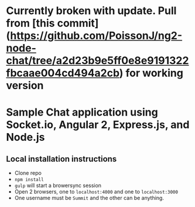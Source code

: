 # Currently broken with update. Pull from [this commit] (https://github.com/PoissonJ/ng2-node-chat/tree/a2d23b9e5ff0e8e9191322fbcaae004cd494a2cb) for working version

# Sample Chat application using Socket.io, Angular 2, Express.js, and Node.js

## Local installation instructions

- Clone repo
- `npm install`
- `gulp` will start a browersync session
- Open 2 browsers, one to `localhost:4000` and one to `localhost:3000`
- One username must be `Summit` and the other can be anything.
